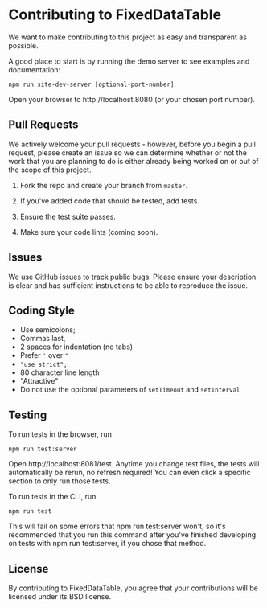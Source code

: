# Contributing to FixedDataTable
We want to make contributing to this project as easy and transparent as possible.

A good place to start is by running the demo server to see examples and documentation:

```shell
npm run site-dev-server [optional-port-number]
```

Open your browser to http://localhost:8080 (or your chosen port number).

## Pull Requests

We actively welcome your pull requests - however, before you begin a pull request, please create an issue so we can determine whether or not the work that you are planning to do is either already being worked on or out of the scope of this project.

1.  Fork the repo and create your branch from `master`.

2. If you've added code that should be tested, add tests.

3. Ensure the test suite passes.

4. Make sure your code lints (coming soon).

## Issues
We use GitHub issues to track public bugs. Please ensure your description is clear and has sufficient instructions to be able to reproduce the issue.

## Coding Style
* Use semicolons;
* Commas last,
* 2 spaces for indentation (no tabs)
* Prefer `'` over `"`
* `"use strict";`
* 80 character line length
* "Attractive"
* Do not use the optional parameters of `setTimeout` and `setInterval`

## Testing

To run tests in the browser, run

```
npm run test:server
```

Open http://localhost:8081/test. Anytime you change test files, the tests will automatically be rerun, no refresh
required! You can even click a specific section to only run those tests.

To run tests in the CLI, run

```
npm run test
```

This will fail on some errors that npm run test:server won't, so it's recommended that you run this command after you've
finished developing on tests with npm run test:server, if you chose that method.

## License
By contributing to FixedDataTable, you agree that your contributions will be licensed under its BSD license.
